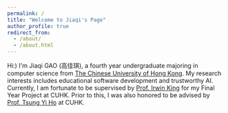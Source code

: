 ```yaml
---
permalink: /
title: "Welcome to Jiaqi's Page"
author_profile: true
redirect_from: 
  - /about/
  - /about.html
---
```



Hi:) I'm Jiaqi GAO (高佳琪), a fourth year undergraduate majoring in computer science from [The Chinese University of Hong Kong](https://www.cuhk.edu.hk/english/index.html). My research interests includes educational software development and trustworthy AI.
Currently, I am fortunate to be supervised by [Prof. Irwin King](https://www.cse.cuhk.edu.hk/irwin.king/) for my Final Year Project at CUHK. Prior to this, I was also honored to be advised by [Prof. Tsung Yi Ho](https://tsungyiho.github.io/) at CUHK.
